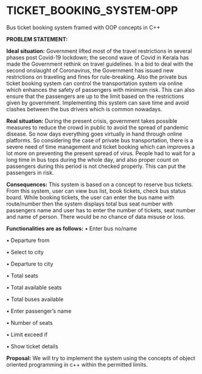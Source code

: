# TICKET_BOOKING_SYSTEM-OPP
Bus ticket booking system framed with OOP concepts in C++


**PROBLEM STATEMENT:**

**Ideal situation:**
Government lifted most of the travel restrictions in several phases post Covid-19 lockdown; the second wave of Covid in Kerala has made the Government rethink on travel guidelines. In a bid to deal with the second onslaught of Coronavirus, the Government has issued new restrictions on traveling and fines for rule-breaking.
Also the private bus ticket booking system can control the transportation system via online which enhances the safety of passengers with minimum risk. This can also ensure that the passengers are up to the limit based on the restrictions given by government. Implementing this system can save time and avoid clashes between the bus drivers which is common nowadays.

**Real situation:**
During the present crisis, government takes possible measures to reduce the crowd in public to avoid the spread of pandemic disease. So now days everything goes virtually in hand through online platforms. So considering the case of private bus transportation, there is a severe need of time management and ticket booking which can improves a lot more on preventing the present spread of virus. People had to wait for a long time in bus tops during the whole day, and also proper count on passengers during this period is not checked properly. This can put the passengers in risk.


**Consequences:**
This system is based on a concept to reserve bus tickets. From this system, user can view bus list, book tickets, check bus status board. While booking tickets, the user can enter the bus name with route/number then the system displays total bus seat number with passengers name and user has to enter the number of tickets, seat number and name of person.  There would be no chance of data misuse or loss. 

**Functionalities are as follows:**
•	Enter bus no/name

•	Departure from

•	Select to city

•	Departure to city

•	Total seats

•	Total available seats

•	Total buses available

•	Enter passenger’s name

•	Number of seats

•	Limit exceed if 

•	Show ticket details


**Proposal:**
We will try to implement the system using the concepts of object oriented programming in c++ within the permitted limits. 
